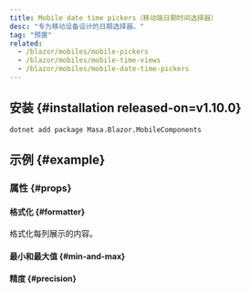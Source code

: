 ```yaml
---
title: Mobile date time pickers（移动端日期时间选择器）
desc: "专为移动设备设计的日期选择器。"
tag: "预置"
related:
  - /blazor/mobiles/mobile-pickers
  - /blazor/mobiles/mobile-time-views
  - /blazor/mobiles/mobile-date-time-pickers
---
```


## 安装 {#installation released-on=v1.10.0}

```shell
dotnet add package Masa.Blazor.MobileComponents
```

## 示例 {#example}

### 属性 {#props}

#### 格式化 {#formatter}

格式化每列展示的内容。

<masa-example file="Examples.mobiles.mobile_date_time_pickers.Formatter"></masa-example>

#### 最小和最大值 {#min-and-max}

<masa-example file="Examples.mobiles.mobile_date_time_pickers.MinMax"></masa-example>

#### 精度 {#precision}

<masa-example file="Examples.mobiles.mobile_date_time_pickers.Precision"></masa-example>
